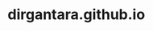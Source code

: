 # dirgantara.github.io
<!DOCTYPE html>
<html>
  <head>
    <meta charset="utf-8">
    <meta name="viewport" content="width=device-width">
    <title>Buka.</title>
    <link href="style.css" rel="stylesheet" type="text/css" />
    <script>
    	alert ("Liat nih..!!😄")
    
    
    
   
    
    
    	</script>
  </head>
  <center>
	<img src="https://i.postimg.cc/KzXgtcvs/cbfd54d3c9fd2ed0a600eb6f1db00b2d.gif" height="200px" widht="200px;"style="display:block:margin:auto;">
	</center>
	<center>
   <h3> <p align:center="justify"><font face="courier new" color="White" size="3">Cie Yang Hari Ini Ultah</br>Panjang umur yah</font></p> </h3>
     </center>
     </br>
  	</br>
  	</br>
  	</br>
  	</br>
     <center>
	<img src="https://i.postimg.cc/15tgY79C/92d4cd1563163f090f2cab3f182fc8e3.gif" height="200px" widht="200px;"style="display:block:margin:auto;">
	</center>
	<center>
   <h3> <p align:center="justify"><font face="courier new" color="White" size="3">Moga ga galak galak lagi</br> Gak suka ngomel ngomel😆</font></p> </h3>
     </center>
     
 </br>
  	</br>
  	</br>
  	</br>
     <center>
	<img src="https://i.postimg.cc/TY25V4fG/bear-love.gif" height="200px" widht="200px;"style="display:block:margin:auto;">
	</center>
	<center>
   <h3> <p align:center="justify"><font face="courier new" color="White" size="3">Canda wee...😆</br>moga kedepannya Lebih baik lagi yah😄</font></p> </h3>
     </center>
 </br>
  	</br>
  	</br>
  	</br>
     <center>
	<img src="https://i.postimg.cc/cHNrrDXp/da8292bb2ff81fa061b0030fd87daf56.gif" height="200px" widht="200px;"style="display:block:margin:auto;">
	</center>
	<center>
   <h3> <p align:center="justify"><font face="courier new" color="White" size="3">Tetep semangat </br>Jangan males malesan</br> Jangan makin sombong🤣</font></p> </h3>
     </center>
 
  <body>
  	</br>
  	</br>
  	</br>
  	</br>
  	</br>
    	</br>
  	</br>
  	    <center>
	<img src="https://i.postimg.cc/pVmLPMWm/7796c35eec9f30a257f832ac03c46188.gif" height="200px" widht="200px;"style="display:block:margin:auto;">
	</center>
  <center>
   <h3> <p align:center="justify"><font face="courier new" color="White" size="3">Yang pasti Jangan sampe ilang oke🤭</br></font></p> </h3>
     </center>
 
    <style>
body {
    	background-image: url("https://i.postimg.cc/fL2qHrvP/pngtree-texture-background-black-minimalist-image-556940.jpg"); }
    </style>
    <script src="script.js"></script>
  </body>
</html>
